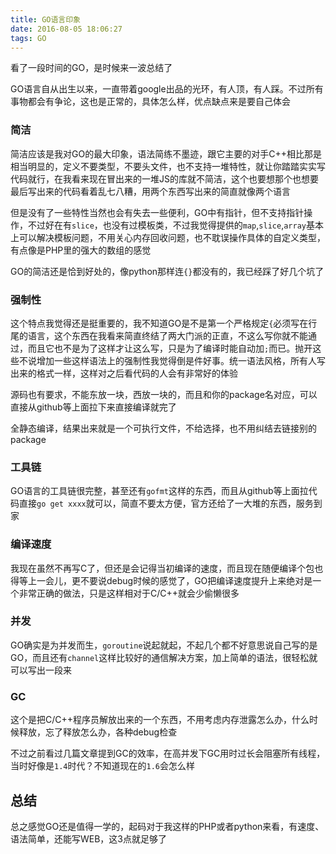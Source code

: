 ```yaml
---
title: GO语言印象
date: 2016-08-05 18:06:27
tags: GO
---
```

看了一段时间的GO，是时候来一波总结了

GO语言自从出生以来，一直带着google出品的光环，有人顶，有人踩。不过所有事物都会有争论，这也是正常的，具体怎么样，优点缺点来是要自己体会<!--more-->
### 简洁
简洁应该是我对GO的最大印象，语法简练不墨迹，跟它主要的对手C++相比那是相当明显的，定义不要类型，不要头文件，也不支持一堆特性，就让你踏踏实实写代码就行，在我看来现在冒出来的一堆JS的库就不简洁，这个也要想那个也想要最后写出来的代码看着乱七八糟，用两个东西写出来的简直就像两个语言

但是没有了一些特性当然也会有失去一些便利，GO中有指针，但不支持指针操作，不过好在有`slice`，也没有过模板类，不过我觉得提供的`map`,`slice`,`array`基本上可以解决模板问题，不用关心内存回收问题，也不耽误操作具体的自定义类型，有点像是PHP里的强大的数组的感觉

GO的简洁还是恰到好处的，像python那样连`{}`都没有的，我已经踩了好几个坑了
### 强制性
这个特点我觉得还是挺重要的，我不知道GO是不是第一个严格规定`{`必须写在行尾的语言，这个东西在我看来简直终结了两大门派的正直，不这么写你就不能通过，而且它也不是为了这样才让这么写，只是为了编译时能自动加`;`而已。抛开这些不说增加一些这样语法上的强制性我觉得倒是件好事。统一语法风格，所有人写出来的格式一样，这样对之后看代码的人会有非常好的体验

源码也有要求，不能东放一块，西放一块的，而且和你的package名对应，可以直接从github等上面拉下来直接编译就完了

全静态编译，结果出来就是一个可执行文件，不给选择，也不用纠结去链接别的package
### 工具链
GO语言的工具链很完整，甚至还有`gofmt`这样的东西，而且从github等上面拉代码直接`go get
xxxx`就可以，简直不要太方便，官方还给了一大堆的东西，服务到家
### 编译速度
我现在虽然不再写C了，但还是会记得当初编译的速度，而且现在随便编译个包也得等上一会儿，更不要说debug时候的感觉了，GO把编译速度提升上来绝对是一个非常正确的做法，只是这样相对于C/C++就会少偷懒很多
### 并发
GO确实是为并发而生，`goroutine`说起就起，不起几个都不好意思说自己写的是GO，而且还有`channel`这样比较好的通信解决方案，加上简单的语法，很轻松就可以写出一段来
### GC
这个是把C/C++程序员解放出来的一个东西，不用考虑内存泄露怎么办，什么时候释放，忘了释放怎么办，各种debug检查

不过之前看过几篇文章提到GC的效率，在高并发下GC用时过长会阻塞所有线程，当时好像是`1.4`时代？不知道现在的`1.6`会怎么样
## 总结
总之感觉GO还是值得一学的，起码对于我这样的PHP或者python来看，有速度、语法简单，还能写WEB，这3点就足够了
